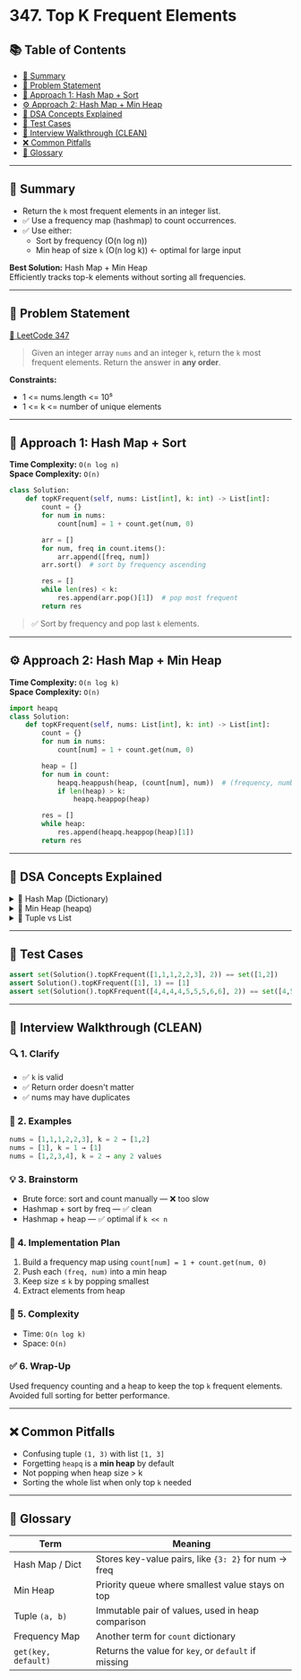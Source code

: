 # 347. Top K Frequent Elements

## 📚 Table of Contents

- [🧠 Summary](#-summary)
- [📄 Problem Statement](#-problem-statement)
- [🔎 Approach 1: Hash Map + Sort](#-approach-1-hash-map--sort)
- [⚙️ Approach 2: Hash Map + Min Heap](#-approach-2-hash-map--min-heap)
- [📘 DSA Concepts Explained](#-dsa-concepts-explained)
- [🧪 Test Cases](#-test-cases)
- [🧱 Interview Walkthrough (CLEAN)](#-interview-walkthrough-clean)
- [❌ Common Pitfalls](#-common-pitfalls)
- [📘 Glossary](#-glossary)

---

## 🧠 Summary

- Return the `k` most frequent elements in an integer list.
- ✅ Use a frequency map (hashmap) to count occurrences.
- ✅ Use either:
  - Sort by frequency (O(n log n))
  - Min heap of size `k` (O(n log k)) ← optimal for large input

**Best Solution:** Hash Map + Min Heap  
Efficiently tracks top-k elements without sorting all frequencies.

---

## 📄 Problem Statement

[🔗 LeetCode 347](https://leetcode.com/problems/top-k-frequent-elements/)  
> Given an integer array `nums` and an integer `k`, return the `k` most frequent elements. Return the answer in **any order**.

**Constraints:**
- 1 <= nums.length <= 10⁵
- 1 <= k <= number of unique elements

---

## 🔎 Approach 1: Hash Map + Sort

**Time Complexity:** `O(n log n)`  
**Space Complexity:** `O(n)`

```python
class Solution:
    def topKFrequent(self, nums: List[int], k: int) -> List[int]:
        count = {}
        for num in nums:
            count[num] = 1 + count.get(num, 0)

        arr = []
        for num, freq in count.items():
            arr.append([freq, num])
        arr.sort()  # sort by frequency ascending

        res = []
        while len(res) < k:
            res.append(arr.pop()[1])  # pop most frequent
        return res
```

> ✅ Sort by frequency and pop last `k` elements.

---

## ⚙️ Approach 2: Hash Map + Min Heap

**Time Complexity:** `O(n log k)`  
**Space Complexity:** `O(n)`

```python
import heapq
class Solution:
    def topKFrequent(self, nums: List[int], k: int) -> List[int]:
        count = {}
        for num in nums:
            count[num] = 1 + count.get(num, 0)

        heap = []
        for num in count:
            heapq.heappush(heap, (count[num], num))  # (frequency, number)
            if len(heap) > k:
                heapq.heappop(heap)

        res = []
        while heap:
            res.append(heapq.heappop(heap)[1])
        return res
```

---

## 📘 DSA Concepts Explained

<details>
<summary>🔹 Hash Map (Dictionary)</summary>

A data structure that stores key-value pairs. Example: `{num: frequency}`.

```python
count[num] = 1 + count.get(num, 0)
```
This line increments the frequency if it exists, otherwise sets it to 1.

</details>

<details>
<summary>🔹 Min Heap (heapq)</summary>

A binary heap where the smallest value stays at the top.

In this problem, we push `(frequency, number)` pairs into the heap:

```python
heapq.heappush(heap, (freq, num))
heapq.heappop(heap)
```

📊 **Heap Growth Example:**  
For input `nums = [1,1,1,2,2,3]`, `k = 2`

Step-by-step heap state:

```text
Push (3, 1):         [(3, 1)]
Push (2, 2):         [(2, 2), (3, 1)]      ← valid (size ≤ k)
Push (1, 3):         [(1, 3), (3, 1), (2, 2)]
   → size > 2 → pop (1, 3)

Final heap:          [(2, 2), (3, 1)]
```

🧠 This keeps only the top `k` frequent elements by evicting the least frequent when the heap exceeds size `k`.

</details>

<details>
<summary>🔹 Tuple vs List</summary>

- Tuples use parentheses: `(a, b)`  
- Lists use brackets: `[a, b]`  
Tuples are often used in heaps because they are immutable and support element-wise comparison.

</details>

---

## 🧪 Test Cases

```python
assert set(Solution().topKFrequent([1,1,1,2,2,3], 2)) == set([1,2])
assert Solution().topKFrequent([1], 1) == [1]
assert set(Solution().topKFrequent([4,4,4,4,5,5,5,6,6], 2)) == set([4,5])
```

---

## 🧱 Interview Walkthrough (CLEAN)

### 🔍 1. Clarify
- ✅ `k` is valid
- ✅ Return order doesn't matter
- ✅ nums may have duplicates

### 🔬 2. Examples
```python
nums = [1,1,1,2,2,3], k = 2 → [1,2]
nums = [1], k = 1 → [1]
nums = [1,2,3,4], k = 2 → any 2 values
```

### 💡 3. Brainstorm
- Brute force: sort and count manually — ❌ too slow
- Hashmap + sort by freq — ✅ clean
- Hashmap + heap — ✅ optimal if `k << n`

### 🧱 4. Implementation Plan
1. Build a frequency map using `count[num] = 1 + count.get(num, 0)`
2. Push each `(freq, num)` into a min heap
3. Keep size ≤ `k` by popping smallest
4. Extract elements from heap

### 🧠 5. Complexity
- Time: `O(n log k)`
- Space: `O(n)`

### ✅ 6. Wrap-Up
Used frequency counting and a heap to keep the top `k` frequent elements. Avoided full sorting for better performance.

---

## ❌ Common Pitfalls

- Confusing tuple `(1, 3)` with list `[1, 3]`
- Forgetting `heapq` is a **min heap** by default
- Not popping when heap size > k
- Sorting the whole list when only top `k` needed

---

## 📘 Glossary

| Term               | Meaning |
|--------------------|---------|
| Hash Map / Dict     | Stores key-value pairs, like `{3: 2}` for num → freq |
| Min Heap            | Priority queue where smallest value stays on top |
| Tuple `(a, b)`      | Immutable pair of values, used in heap comparison |
| Frequency Map       | Another term for `count` dictionary |
| `get(key, default)` | Returns the value for `key`, or `default` if missing |
